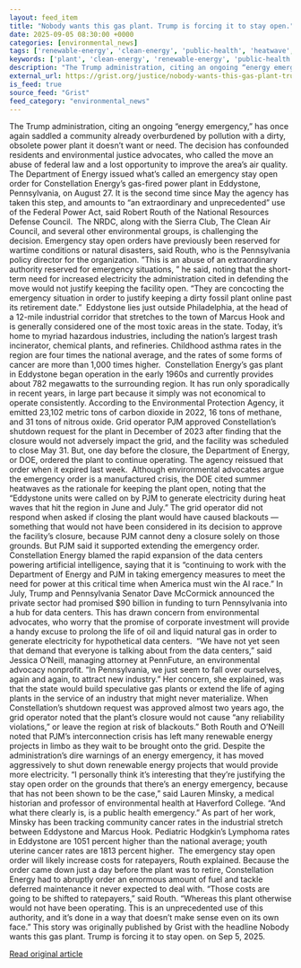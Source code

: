 ```yaml
---
layout: feed_item
title: "Nobody wants this gas plant. Trump is forcing it to stay open."
date: 2025-09-05 08:30:00 +0000
categories: [environmental_news]
tags: ['renewable-energy', 'clean-energy', 'public-health', 'heatwave', 'climate-costs', 'urgent', 'climate-health', 'economic-impacts', 'extreme-weather', 'year-2023']
keywords: ['plant', 'clean-energy', 'renewable-energy', 'public-health', 'wants', 'heatwave', 'climate-costs', 'nobody']
description: "The Trump administration, citing an ongoing “energy emergency,” has once again saddled a community already overburdened by pollution with a dirty, obsolete p..."
external_url: https://grist.org/justice/nobody-wants-this-gas-plant-trump-is-forcing-it-to-stay-open/
is_feed: true
source_feed: "Grist"
feed_category: "environmental_news"
---
```


The Trump administration, citing an ongoing “energy emergency,” has once again saddled a community already overburdened by pollution with a dirty, obsolete power plant it doesn’t want or need. The decision has confounded residents and environmental justice advocates, who called the move an abuse of federal law and a lost opportunity to improve the area’s air quality.&nbsp; The Department of Energy issued what’s called an emergency stay open order for Constellation Energy’s gas-fired power plant in Eddystone, Pennsylvania, on August 27. It is the second time since May the agency has taken this step, and amounts to “an extraordinary and unprecedented” use of the Federal Power Act, said Robert Routh of the National Resources Defense Council.&nbsp; The NRDC, along with the Sierra Club, The Clean Air Council, and several other environmental groups, is challenging the decision. Emergency stay open orders have previously been reserved for wartime conditions or natural disasters, said Routh, who is the Pennsylvania policy director for the organization. ”This is an abuse of an extraordinary authority reserved for emergency situations, &#8221; he said, noting that the short-term need for increased electricity the administration cited in defending the move would not justify keeping the facility open. &#8220;They are concocting the emergency situation in order to justify keeping a dirty fossil plant online past its retirement date.”&nbsp; Eddystone lies just outside Philadelphia, at the head of a 12-mile industrial corridor that stretches to the town of Marcus Hook and is generally considered one of the most toxic areas in the state. Today, it’s home to myriad hazardous industries, including the nation’s largest trash incinerator, chemical plants, and refineries. Childhood asthma rates in the region are four times the national average, and the rates of some forms of cancer are more than 1,000 times higher.&nbsp; Constellation Energy’s gas plant in Eddystone began operation in the early 1960s and currently provides about 782 megawatts to the surrounding region. It has run only sporadically in recent years, in large part because it simply was not economical to operate consistently. According to the Environmental Protection Agency, it emitted 23,102 metric tons of carbon dioxide in 2022, 16 tons of methane, and 31 tons of nitrous oxide. Grid operator PJM approved Constellation’s shutdown request for the plant in December of 2023 after finding that the closure would not adversely impact the grid, and the facility was scheduled to close May 31. But, one day before the closure, the Department of Energy, or DOE, ordered the plant to continue operating. The agency reissued that order when it expired last week.&nbsp; Although environmental advocates argue the emergency order is a manufactured crisis, the DOE cited summer heatwaves as the rationale for keeping the plant open, noting that the “Eddystone units were called on by PJM to generate electricity during heat waves that hit the region in June and July.” The grid operator did not respond when asked if closing the plant would have caused blackouts — something that would not have been considered in its decision to approve the facility’s closure, because PJM cannot deny a closure solely on those grounds. But PJM said it supported extending the emergency order. Constellation Energy blamed the rapid expansion of the data centers powering artificial intelligence, saying that it is “continuing to work with the Department of Energy and PJM in taking emergency measures to meet the need for power at this critical time when America must win the AI race.” In July, Trump and Pennsylvania Senator Dave McCormick announced the private sector had promised $90 billion in funding to turn Pennsylvania into a hub for data centers. This has drawn concern from environmental advocates, who worry that the promise of corporate investment will provide a handy excuse to prolong the life of oil and liquid natural gas in order to generate electricity for hypothetical data centers.&nbsp; “We have not yet seen that demand that everyone is talking about from the data centers,” said Jessica O’Neill, managing attorney at PennFuture, an environmental advocacy nonprofit. “In Pennsylvania, we just seem to fall over ourselves, again and again, to attract new industry.” Her concern, she explained, was that the state would build speculative gas plants or extend the life of aging plants in the service of an industry that might never materialize. When Constellation’s shutdown request was approved almost two years ago, the grid operator noted that the plant’s closure would not cause “any reliability violations,” or leave the region at risk of blackouts.” Both Routh and O’Neill noted that PJM’s interconnection crisis has left many renewable energy projects in limbo as they wait to be brought onto the grid. Despite the administration’s dire warnings of an energy emergency, it has moved aggressively to shut down renewable energy projects that would provide more electricity. “I personally think it&#8217;s interesting that they&#8217;re justifying the stay open order on the grounds that there&#8217;s an energy emergency, because that has not been shown to be the case,” said Lauren Minsky, a medical historian and professor of environmental health at Haverford College. “And what there clearly is, is a public health emergency.” As part of her work, Minsky has been tracking community cancer rates in the industrial stretch between Eddystone and Marcus Hook. Pediatric Hodgkin&#8217;s Lymphoma rates in Eddystone are 1051 percent higher than the national average; youth uterine cancer rates are 1813 percent higher.&nbsp; The emergency stay open order will likely increase costs for ratepayers, Routh explained. Because the order came down just a day before the plant was to retire, Constellation Energy had to abruptly order an enormous amount of fuel and tackle deferred maintenance it never expected to deal with. “Those costs are going to be shifted to ratepayers,” said Routh. “Whereas this plant otherwise would not have been operating. This is an unprecedented use of this authority, and it&#8217;s done in a way that doesn&#8217;t make sense even on its own face.” This story was originally published by Grist with the headline Nobody wants this gas plant. Trump is forcing it to stay open. on Sep 5, 2025.

[Read original article](https://grist.org/justice/nobody-wants-this-gas-plant-trump-is-forcing-it-to-stay-open/)

